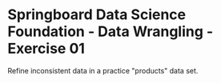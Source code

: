 # Springboard Data Science Foundation - Data Wrangling - Exercise 01
Refine inconsistent data in a practice "products" data set.
